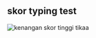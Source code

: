## skor typing test

![kenangan skor tinggi](https://raw.githubusercontent.com/irgiansaputra/MetodeNumerik/main/Screenshot%20(2).png)
tikaa
